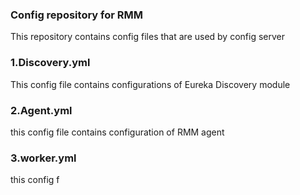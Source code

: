 ### Config repository for RMM

This repository contains config files that are used by config server

### 1.Discovery.yml
This config file contains configurations of Eureka Discovery module

### 2.Agent.yml
this config file contains configuration of RMM agent

### 3.worker.yml
this config f
